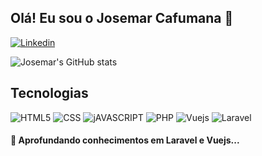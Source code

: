 ## Olá! Eu sou o Josemar Cafumana 👋

[![Linkedin](https://img.shields.io/badge/LinkedIn-0077B5?style=for-the-badge&logo=linkedin&logoColor=white)](https://www.linkedin.com/in/josemar-cafumana-web-developer/)

![Josemar's GitHub stats](https://github-readme-stats.vercel.app/api?username=Josemar-cafumana&show_icons=true&theme=one-dark)




## Tecnologias


<div style="display:inline-block">
    <img src="https://img.shields.io/badge/HTML5-e44114?style=for-the-badge&logo=html5&logoColor=white" alt="HTML5" />
    <img src="https://img.shields.io/badge/CSS3-1572B6?style=for-the-badge&logo=css3&logoColor=white" alt="CSS" />
    <img src="https://img.shields.io/badge/JavaScript-F7DF1E?style=for-the-badge&logo=javascript&logoColor=black" alt="jAVASCRIPT" />
    <img src="https://img.shields.io/badge/PHP-777BB4?style=for-the-badge&logo=php&logoColor=white" alt="PHP" />
    <img src="https://img.shields.io/badge/Vue.js-35495E?style=for-the-badge&logo=vue.js&logoColor=4FC08D" alt="Vuejs" />
    <img src="https://img.shields.io/badge/Laravel-FF2D20?style=for-the-badge&logo=laravel&logoColor=white" alt="Laravel" />
</div><br>

 #### 🌱 Aprofundando conhecimentos em Laravel e Vuejs...
